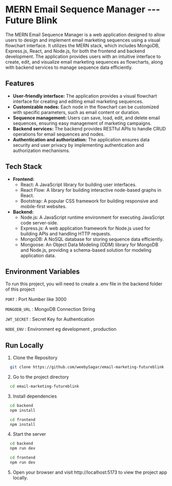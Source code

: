 
# MERN Email Sequence Manager ---Future Blink

The MERN Email Sequence Manager is a web application designed to allow users to design and implement email marketing sequences using a visual flowchart interface. It utilizes the MERN stack, which includes MongoDB, Express.js, React, and Node.js, for both the frontend and backend development. The application provides users with an intuitive interface to create, edit, and visualize email marketing sequences as flowcharts, along with backend services to manage sequence data efficiently.


    
    


## Features

- **User-friendly interface:** The application provides a visual flowchart interface for creating and editing email marketing sequences.
- **Customizable nodes:** Each node in the flowchart can be customized with specific parameters, such as email content or duration.
- **Sequence management:** Users can save, load, edit, and delete email sequences, ensuring easy management of marketing campaigns.
- **Backend services:** The backend provides RESTful APIs to handle CRUD operations for email sequences and nodes.
- **Authentication and authorization:** The application ensures data security and user privacy by implementing authentication and authorization mechanisms.


## Tech Stack

- **Frontend:**
    - React: A JavaScript library for building user interfaces.
    - React Flow: A library for building interactive node-based graphs in React.
    - Bootstrap: A popular CSS framework for building responsive and mobile-first websites.
- **Backend:**
    - Node.js: A JavaScript runtime environment for executing JavaScript code server-side.
    - Express.js: A web application framework for Node.js used for building APIs and handling HTTP requests.
    - MongoDB: A NoSQL database for storing sequence data efficiently.
    - Mongoose: An Object Data Modeling (ODM) library for MongoDB and Node.js, providing a schema-based solution for modeling application data.
## Environment Variables


To run this project, you will need to create a .env file in the backend folder of this project

`PORT` : Port Number like 3000

`MONGODB_URL` : MongoDB Connection String

`JWT_SECRET` : Secret Key for Authentication

`NODE_ENV` : Environment eg development , production




## Run Locally

1) Clone the Repository
```bash
  git clone https://github.com/weebySagar/email-marketing-futureblink

```

2) Go to the project directory

```bash
  cd email-marketing-futureblink
```

3) Install dependencies

```bash
  cd backend
  npm install

  cd frontend
  npm install

```

4) Start the server

```bash
  cd backend
  npm run dev

  cd frontend
  npm run dev
```


5) Open your browser and visit http://localhost:5173 to view the project app locally.




